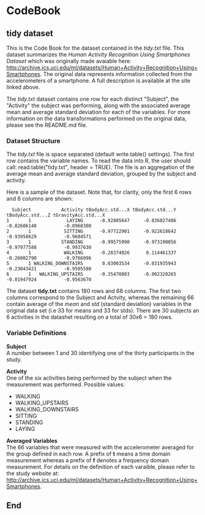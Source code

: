 # CodeBook
## tidy dataset

This is the Code Book for the dataset contained in the *tidy.txt* file. This dataset summarizes the *Human Activity Recognition Using Smartphones Dataset* which was originally made avaiable here: http://archive.ics.uci.edu/ml/datasets/Human+Activity+Recognition+Using+Smartphones. The original data represents information collected from the accelerometers of a smartphone. A full description is available at the site linked above.

The *tidy.txt* dataset contains one row for each distinct "Subject", the "Activity" the subject was performing, along with the associated average mean and average standard deviation for each of the variables. For more information on the data transformations performed on the original data, please see the README.md file.

### Dataset Structure  
The *tidy.txt* file is space separated (default write.table() settings). The first row contains the variable names. To read the data into R, the user should call: read.table("tidy.txt", header = TRUE). The file is an aggregation of the average mean and average standard deviation, grouped by the subject and activity.  

Here is a sample of the dataset.  Note that, for clarity, only the first 6 rows and 6 columns are shown:

```
  Subject           Activity tBodyAcc.std...X tBodyAcc.std...Y tBodyAcc.std...Z tGravityAcc.std...X
1       1             LAYING      -0.92805647     -0.836827406      -0.82606140          -0.8968300
2       1            SITTING      -0.97722901     -0.922618642      -0.93958629          -0.9684571
3       1           STANDING      -0.99575990     -0.973190056      -0.97977588          -0.9937630
4       1            WALKING      -0.28374026      0.114461337      -0.26002790          -0.9766096
5       1 WALKING_DOWNSTAIRS       0.03003534     -0.031935943      -0.23043421          -0.9505598
6       1   WALKING_UPSTAIRS      -0.35470803     -0.002320265      -0.01947924          -0.9563670
```

The dataset **tidy.txt** contains 180 rows and 68 columns. The first two columns correspond to the Subject and Actvity, whereas the remaining 66 contain average of the *mean* and *std* (standard deviation) variables in the original data set (i.e 33 for means and 33 for stds). There are 30 subjects an 6 activities in the datashet resulting on a total of  30x6 = 180 rows.

### Variable Definitions
**Subject**  
A number between 1 and 30 identifying one of the thirty participants in the study. 

**Activity**  
One of the six activities being performed by the subject when the measurement was performed. Possible values:
* WALKING  
* WALKING_UPSTAIRS  
* WALKING_DOWNSTAIRS  
* SITTING  
* STANDING  
* LAYING  

**Averaged Variables**  
The 66 variables that were measured with the accelerometer averaged for the group defined in each row. A prefix of **t** means a time domain measurement whereas a prefix of **f** denotes a frequency domain measurement. For details on the definition of each varaible, please refer to the study website at:  http://archive.ics.uci.edu/ml/datasets/Human+Activity+Recognition+Using+Smartphones.  

## End
